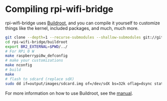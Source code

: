 # Compiling rpi-wifi-bridge

rpi-wifi-bridge uses [Buildroot](https://buildroot.org), and you can compile it
yourself to customize things like the kernel, included packages, and much, much
more.

```bash
git clone --depth=1 --recurse-submodules --shallow-submodules git://github.com/owenthewizard/rpi-wifi-bridge.git
cd rpi-wifi-bridge/buildroot
export BR2_EXTERNAL=$PWD/../
# For RPi 0 W
make raspberrypi0w_defconfig
# make your customizations
make nconfig
# build
make
# flash to sdcard (replace sdX)
sudo dd if=output/images/sdcard.img of=/dev/sdX bs=32k oflag=dsync status=progress
```

For more information on how to use Buildroot, see the
[manual](https://buildroot.org/manual.html).
